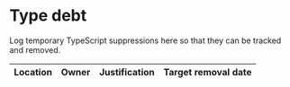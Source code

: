 # Type debt

Log temporary TypeScript suppressions here so that they can be tracked and removed.

| Location | Owner | Justification | Target removal date |
|----------|-------|---------------|---------------------|
